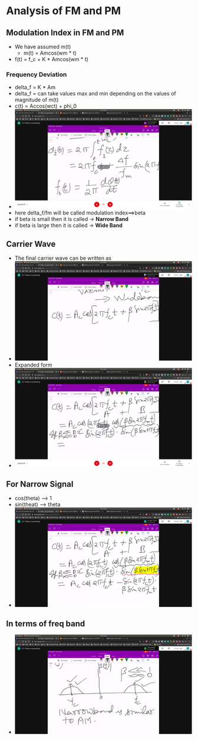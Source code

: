 # Analysis of FM and PM

## Modulation Index in FM and PM

- We have assumed m(t)
  - m(t) = Amcos(wm * t)
- f(t) = f_c + K * Amcos(wm * t)

### Frequency Deviation
- delta_f = K * Am
- delta_f = can take values max and min depending on the values of magnitude of m(t)
- c(t) = Accos(wct) + phi_0
- ![freq_deviation](freq_deviation.jpg)
- here delta_f/fm will be called modulation index==>beta
- if beta is small then it is called -> **Narrow Band**
- if beta is large then it is called -> **Wide Band**

## Carrier Wave
- The final carrier wave can be written as 
 - ![final_cwave](final_cwav.jpg)
- Expanded form
 - ![expanded](expanded.jpg)

## For Narrow Signal
- cos(theta) --> 1
- sin(theat) --> theta
- ![narrow](narrow.jpg)

## In terms of freq band
- ![freq_band](band_fm.jpg)

